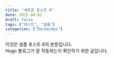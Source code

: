 ```yaml
---
title: "새로운 포스트 6"
date: 2025-04-01
draft: false
tags: ["테스트", "샘플"]
categories: ["DevSecOps"]
---
```


이것은 샘플 포스트 6의 본문입니다.  
Hugo 블로그가 잘 작동하는지 확인하기 위한 글입니다.
